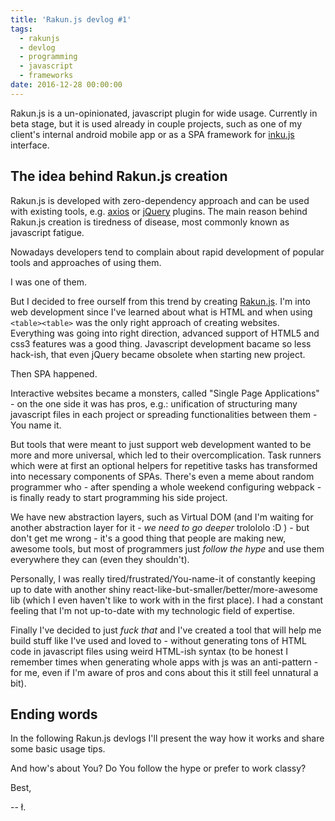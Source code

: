 ```yaml
---
title: 'Rakun.js devlog #1'
tags:
  - rakunjs
  - devlog
  - programming
  - javascript
  - frameworks
date: 2016-12-28 00:00:00
---
```


Rakun.js is a un-opinionated, javascript plugin for wide usage.
Currently in beta stage, but it is used already in couple projects, such as one of my client's internal android mobile app or as a SPA framework for [inku.js](https://github.com/lukaszkups/inku) interface. 

## The idea behind Rakun.js creation

Rakun.js is developed with zero-dependency approach and can be used with existing tools, e.g. [axios](https://github.com/mzabriskie/axios) or [jQuery](http://jquery.com) plugins.
The main reason behind Rakun.js creation is tiredness of disease, most commonly known as javascript fatigue.

Nowadays developers tend to complain about rapid development of popular tools and approaches of using them.

I was one of them.

But I decided to free ourself from this trend by creating [Rakun.js](https://github.com/lukaszkups/rakun.js).
I'm into web development since I've learned about what is HTML and when using `<table><table>` was the only right approach of creating websites.
Everything was going into right direction, advanced support of HTML5 and css3 features was a good thing. Javascript development bacame so less hack-ish, that even jQuery became obsolete when starting new project.

Then SPA happened.

Interactive websites became a monsters, called "Single Page Applications" - on the one side it was has pros, e.g.: unification of structuring many javascript files in each project or spreading functionalities between them - You name it. 

But tools that were meant to just support web development wanted to be more and more universal, which led to their overcomplication. Task runners which were at first an optional helpers for repetitive tasks has transformed into necessary components of SPAs. There's even a meme about random programmer who - after spending a whole weekend configuring webpack - is finally ready to start programming his side project. 

We have new abstraction layers, such as Virtual DOM (and I'm waiting for another abstraction layer for it - *we need to go deeper* trolololo :D ) - but don't get me wrong - it's a good thing that people are making new, awesome tools, but most of programmers just *follow the hype* and use them everywhere they can (even they shouldn't).

Personally, I was really tired/frustrated/You-name-it of constantly keeping up to date with another shiny react-like-but-smaller/better/more-awesome lib (which I even haven't like to work with in the first place).
I had a constant feeling that I'm not up-to-date with my technologic field of expertise.

Finally I've decided to just *fuck that* and I've created a tool that will help me build stuff like I've used and loved to - without generating tons of HTML code in javascript files using weird HTML-ish syntax (to be honest I remember times when generating whole apps with js was an anti-pattern - for me, even if I'm aware of pros and cons about this it still feel unnatural a bit).

## Ending words

In the following Rakun.js devlogs I'll present the way how it works and share some basic usage tips.

And how's about You? Do You follow the hype or prefer to work classy?

Best,

-- ł.
